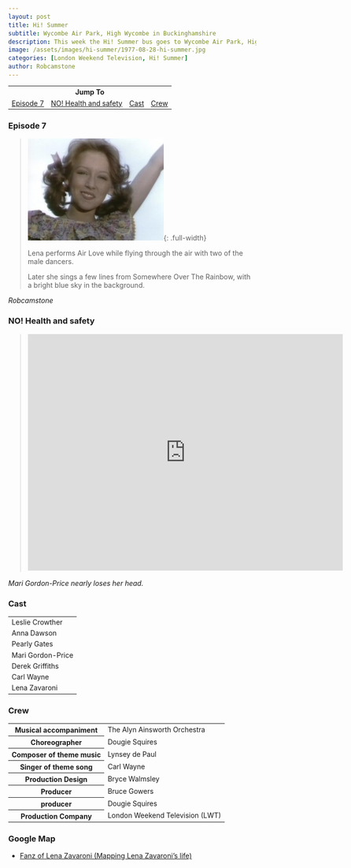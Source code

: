 ```yaml
---
layout: post
title: Hi! Summer
subtitle: Wycombe Air Park, High Wycombe in Buckinghamshire
description: This week the Hi! Summer bus goes to Wycombe Air Park, High Wycombe in Buckinghamshire with Leslie Crowther, Anna Dawson, Pearly Gates, Mari Gordon-Price, Derek Griffiths, Derek Griffiths, Lena Zavaroni.
image: /assets/images/hi-summer/1977-08-28-hi-summer.jpg
categories: [London Weekend Television, Hi! Summer]
author: Robcamstone
---
```


<table style="text-align:center;">
<tr><th colspan="4">Jump To</th></tr>
<tr>
<td><a href="#episode-7">Episode 7</a></td>
<td><a href="#no-health-and-safety">NO! Health and safety</a></td>
<td><a href="#cast">Cast</a></td>
<td><a href="#crew">Crew</a></td>
</tr>
</table>

### Episode 7
> ![](/assets/images/hi-summer/1977-08-28-hi-summer.jpg){: .full-width}
>
> Lena performs Air Love while flying through the air with two of the male dancers.
>
> Later she sings a few lines from Somewhere Over The Rainbow, with a bright blue sky in the background.

<cite>Robcamstone</cite>

### NO! Health and safety
> <div class="responsive-video"><iframe width="640px" height="480px" src="https://www.youtube.com/embed/vvI5gOH_QW4?rel=0&showinfo=1&start=120" frameborder="0" allowfullscreen=""></iframe></div>

<cite>Mari Gordon-Price nearly loses her head.</cite>

### Cast
<table>
<tr><td>Leslie Crowther</td></tr>
<tr><td>Anna Dawson</td></tr>
<tr><td>Pearly Gates</td></tr>
<tr><td>Mari Gordon-Price</td></tr>
<tr><td>Derek Griffiths</td></tr>
<tr><td>Carl Wayne</td></tr>
<tr><td>Lena Zavaroni</td></tr>
</table>

### Crew
<table>
<tr><th>Musical accompaniment</th><td>The Alyn Ainsworth Orchestra</td></tr>
<tr><th>Choreographer</th><td>Dougie Squires</td></tr>
<tr><th>Composer of theme music</th><td>Lynsey de Paul</td></tr>
<tr><th>Singer of theme song</th><td>Carl Wayne</td></tr>
<tr><th>Production Design</th><td>Bryce Walmsley</td></tr>
<tr><th>Producer</th><td>Bruce Gowers</td></tr>
<tr><th>producer</th><td>Dougie Squires</td></tr>
<tr><th>Production Company</th><td>London Weekend Television (LWT)</td></tr>
</table>

### Google Map
* [Fanz of Lena Zavaroni (Mapping Lena Zavaroni’s life)](https://www.google.com/maps/d/u/0/viewer?mid=1D1D0ERV_FQMNb9XZzJ-J3yUlK8aI4vhI&hl=en&ll=51.61061660000001%2C-0.802502000000004&z=19)

